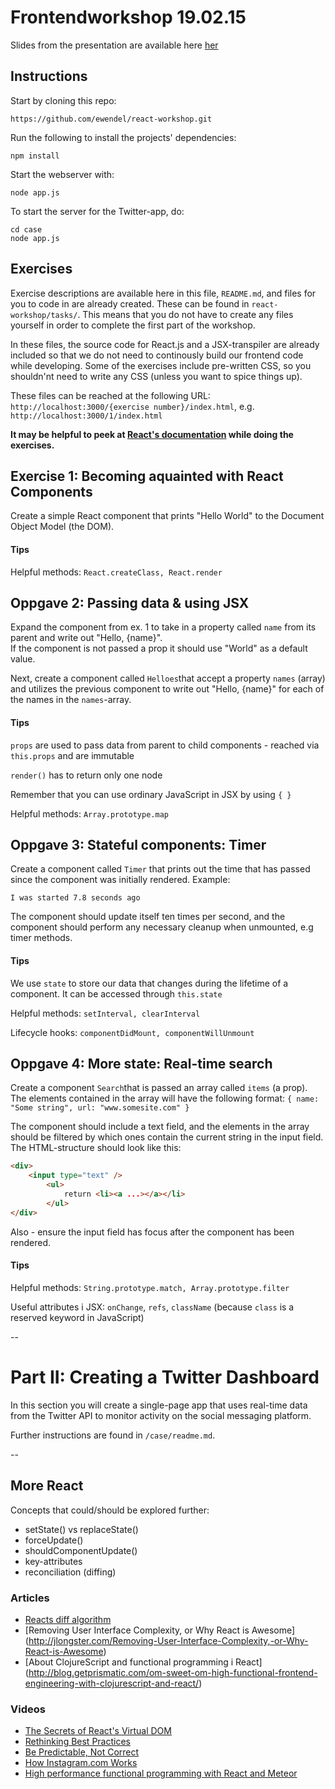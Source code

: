 # Frontendworkshop 19.02.15

Slides from the presentation are available here [her](https://github.com/ewendel/react-workshop/blob/master/slides/slides.pdf?raw=true)

## Instructions

Start by cloning this repo:

```
https://github.com/ewendel/react-workshop.git
```

Run the following to install the projects' dependencies:

```
npm install
```

Start the webserver with:

```
node app.js
```

To start the server for the Twitter-app, do:

```
cd case
node app.js
```


## Exercises

Exercise descriptions are available here in this file, `README.md`, and files for you to code in are already created. These can be found in `react-workshop/tasks/`. This means that you do not have to create any files yourself in order to complete the first part of the workshop.

In these files, the source code for React.js and a JSX-transpiler are already included so that we do not need to continously build our frontend code while developing. Some of the exercises include pre-written CSS, so you shouldn'nt need to write any CSS (unless you want to spice things up).

These files can be reached at the following URL: `http://localhost:3000/{exercise number}/index.html`, e.g. `http://localhost:3000/1/index.html`

**It may be helpful to peek at [React's documentation](http://facebook.github.io/react/docs/) while doing the exercises.**

## Exercise 1: Becoming aquainted with React Components

Create a simple React component that prints "Hello World" to the Document Object Model (the DOM).

#### Tips

Helpful methods: 
`React.createClass, React.render`

## Oppgave 2: Passing data & using JSX

Expand the component from ex. 1 to take in a property called `name` from its parent and write out "Hello, {name}".<br>
If the component is not passed a prop it should use "World" as a default value.

Next, create a component called `Helloes`that accept a property `names` (array) and utilizes the previous component to write out "Hello, {name}" for each of the names in the `names`-array.

#### Tips

`props` are used to pass data from parent to child components - reached via `this.props` and are immutable

`render()` has to return only one node

Remember that you can use ordinary JavaScript in JSX by using `{ }`

Helpful methods: `Array.prototype.map`




## Oppgave 3: Stateful components: Timer

Create a component called `Timer` that prints out the time that has passed since the component was initially rendered. Example:

`I was started 7.8 seconds ago`

The component should update itself ten times per second, and the component should perform any necessary cleanup when unmounted, e.g timer methods.

#### Tips

We use `state` to store our data that changes during the lifetime of a component. It can be accessed through `this.state`

Helpful methods: 
`setInterval, clearInterval`

Lifecycle hooks:
`componentDidMount, componentWillUnmount`



## Oppgave 4: More state: Real-time search

Create a component `Search`that is passed an array called `items` (a prop). The elements contained in the array will have the following format: `{ name: "Some string", url: "www.somesite.com" }`

The component should include a text field, and the elements in the array should be filtered by which ones contain the current string in the input field. The HTML-structure should look like this:

```html
<div>
	<input type="text" />
		<ul> 
			return <li><a ...></a></li>
		</ul>
</div>
```
Also - ensure the input field has focus after the component has been rendered.

#### Tips

Helpful methods:  `String.prototype.match, Array.prototype.filter`

Useful attributes i JSX: `onChange`, `refs`, `className` (because `class` is a reserved keyword in JavaScript)



--
# Part II: Creating a Twitter Dashboard

In this section you will create a single-page app that uses real-time data from the Twitter API to monitor activity on the social messaging platform.

Further instructions are found in `/case/readme.md`.


--

## More React

Concepts that could/should be explored further:

* setState() vs replaceState()
* forceUpdate()
* shouldComponentUpdate()
* key-attributes
* reconciliation (diffing)

### Articles

* [Reacts diff algorithm](http://calendar.perfplanet.com/2013/diff/)
* [Removing User Interface Complexity, or Why React is Awesome] (http://jlongster.com/Removing-User-Interface-Complexity,-or-Why-React-is-Awesome)
* [About ClojureScript and functional programming i React] (http://blog.getprismatic.com/om-sweet-om-high-functional-frontend-engineering-with-clojurescript-and-react/)

### Videos

* [The Secrets of React's Virtual DOM](https://www.youtube.com/watch?v=-DX3vJiqxm4)
* [Rethinking Best Practices](https://www.youtube.com/watch?v=x7cQ3mrcKaY)
* [Be Predictable, Not Correct](https://www.youtube.com/watch?v=h3KksH8gfcQ)
* [How Instagram.com Works](https://www.youtube.com/watch?v=VkTCL6Nqm6Y)
* [High performance functional programming with React and Meteor](https://www.youtube.com/watch?v=qqVbr_LaCIo)

